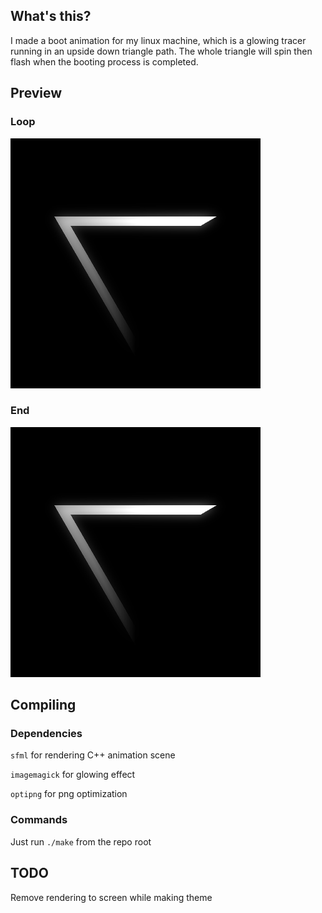 ## What's this?
I made a boot animation for my linux machine, which is a glowing tracer running in
an upside down triangle path. The whole triangle will spin then flash when the
booting process is completed.

## Preview
### Loop
![loopityloop](preview/loop.gif)

### End
![endityend](preview/end.gif)

## Compiling
### Dependencies
`sfml` for rendering C++ animation scene

`imagemagick` for glowing effect

`optipng` for png optimization

### Commands
Just run `./make` from the repo root

## TODO
Remove rendering to screen while making theme

